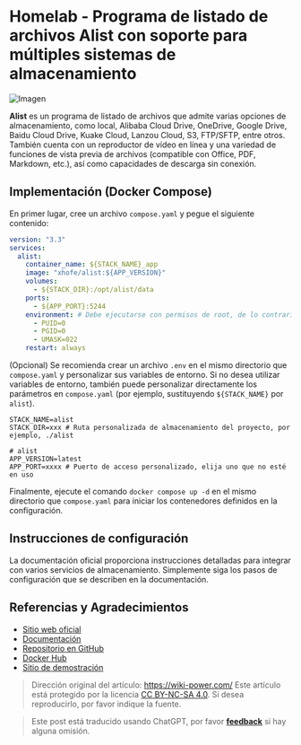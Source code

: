 # Homelab - Programa de listado de archivos Alist con soporte para múltiples sistemas de almacenamiento

![Imagen](https://img.wiki-power.com/d/wiki-media/img/202304141808001.png)

**Alist** es un programa de listado de archivos que admite varias opciones de almacenamiento, como local, Alibaba Cloud Drive, OneDrive, Google Drive, Baidu Cloud Drive, Kuake Cloud, Lanzou Cloud, S3, FTP/SFTP, entre otros. También cuenta con un reproductor de vídeo en línea y una variedad de funciones de vista previa de archivos (compatible con Office, PDF, Markdown, etc.), así como capacidades de descarga sin conexión.

## Implementación (Docker Compose)

En primer lugar, cree un archivo `compose.yaml` y pegue el siguiente contenido:

```yaml title="compose.yaml"
version: "3.3"
services:
  alist:
    container_name: ${STACK_NAME}_app
    image: "xhofe/alist:${APP_VERSION}"
    volumes:
      - ${STACK_DIR}:/opt/alist/data
    ports:
      - ${APP_PORT}:5244
    environment: # Debe ejecutarse con permisos de root, de lo contrario no podrá acceder a otros directorios de Docker o al directorio raíz del host
      - PUID=0
      - PGID=0
      - UMASK=022
    restart: always
```

(Opcional) Se recomienda crear un archivo `.env` en el mismo directorio que `compose.yaml` y personalizar sus variables de entorno. Si no desea utilizar variables de entorno, también puede personalizar directamente los parámetros en `compose.yaml` (por ejemplo, sustituyendo `${STACK_NAME}` por `alist`).

```dotenv title=".env"
STACK_NAME=alist
STACK_DIR=xxx # Ruta personalizada de almacenamiento del proyecto, por ejemplo, ./alist

# alist
APP_VERSION=latest
APP_PORT=xxxx # Puerto de acceso personalizado, elija uno que no esté en uso
```

Finalmente, ejecute el comando `docker compose up -d` en el mismo directorio que `compose.yaml` para iniciar los contenedores definidos en la configuración.

## Instrucciones de configuración

La documentación oficial proporciona instrucciones detalladas para integrar con varios servicios de almacenamiento. Simplemente siga los pasos de configuración que se describen en la documentación.

## Referencias y Agradecimientos

- [Sitio web oficial](https://alist.nn.ci/)
- [Documentación](https://alist.nn.ci/guide/install/docker.html#release-version)
- [Repositorio en GitHub](https://github.com/alist-org/alist)
- [Docker Hub](https://hub.docker.com/r/xhofe/alist)
- [Sitio de demostración](https://al.nn.ci/)

> Dirección original del artículo: <https://wiki-power.com/>
> Este artículo está protegido por la licencia [CC BY-NC-SA 4.0](https://creativecommons.org/licenses/by/4.0/deed.zh). Si desea reproducirlo, por favor indique la fuente.

> Este post está traducido usando ChatGPT, por favor [**feedback**](https://github.com/linyuxuanlin/Wiki_MkDocs/issues/new) si hay alguna omisión.